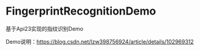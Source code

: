 # FingerprintRecognitionDemo
基于Api23实现的指纹识别Demo

Demo说明：https://blog.csdn.net/lzw398756924/article/details/102969312
